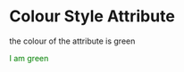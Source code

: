 <!DOCTYPE html>
<html>
<body>

<h1>Colour Style Attribute</h1>
<p> the colour of the attribute is green</p>

<p style="color:green">I am green</p>

</body>
</html>
